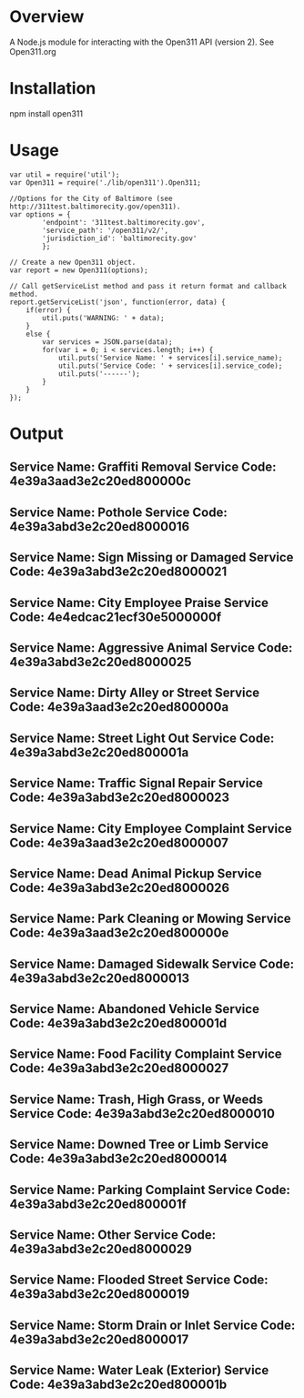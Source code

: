 Overview
========

A Node.js module for interacting with the Open311 API (version 2).  See Open311.org

Installation
============

npm install open311

Usage
=====

	var util = require('util');
	var Open311 = require('./lib/open311').Open311;
	
	//Options for the City of Baltimore (see http://311test.baltimorecity.gov/open311).
	var options = {
	        'endpoint': '311test.baltimorecity.gov',
	        'service_path': '/open311/v2/',
	        'jurisdiction_id': 'baltimorecity.gov'
	        };
	
	// Create a new Open311 object.
	var report = new Open311(options);
	
	// Call getServiceList method and pass it return format and callback method.
	report.getServiceList('json', function(error, data) {
		if(error) {
			util.puts('WARNING: ' + data);
		}
		else {
			var services = JSON.parse(data);
			for(var i = 0; i < services.length; i++) {
		        util.puts('Service Name: ' + services[i].service_name);
		        util.puts('Service Code: ' + services[i].service_code);
		        util.puts('------');
		    }
		}	
	});


Output
======

Service Name: Graffiti Removal
Service Code: 4e39a3aad3e2c20ed800000c
------
Service Name: Pothole
Service Code: 4e39a3abd3e2c20ed8000016
------
Service Name: Sign Missing or Damaged
Service Code: 4e39a3abd3e2c20ed8000021
------
Service Name: City Employee Praise
Service Code: 4e4edcac21ecf30e5000000f
------
Service Name: Aggressive Animal
Service Code: 4e39a3abd3e2c20ed8000025
------
Service Name: Dirty Alley or Street
Service Code: 4e39a3aad3e2c20ed800000a
------
Service Name: Street Light Out
Service Code: 4e39a3abd3e2c20ed800001a
------
Service Name: Traffic Signal Repair
Service Code: 4e39a3abd3e2c20ed8000023
------
Service Name: City Employee Complaint
Service Code: 4e39a3aad3e2c20ed8000007
------
Service Name: Dead Animal Pickup
Service Code: 4e39a3abd3e2c20ed8000026
------
Service Name: Park Cleaning or Mowing
Service Code: 4e39a3aad3e2c20ed800000e
------
Service Name: Damaged Sidewalk
Service Code: 4e39a3abd3e2c20ed8000013
------
Service Name: Abandoned Vehicle
Service Code: 4e39a3abd3e2c20ed800001d
------
Service Name: Food Facility Complaint
Service Code: 4e39a3abd3e2c20ed8000027
------
Service Name: Trash, High Grass, or Weeds
Service Code: 4e39a3abd3e2c20ed8000010
------
Service Name: Downed Tree or Limb
Service Code: 4e39a3abd3e2c20ed8000014
------
Service Name: Parking Complaint
Service Code: 4e39a3abd3e2c20ed800001f
------
Service Name: Other
Service Code: 4e39a3abd3e2c20ed8000029
------
Service Name: Flooded Street
Service Code: 4e39a3abd3e2c20ed8000019
------
Service Name: Storm Drain or Inlet
Service Code: 4e39a3abd3e2c20ed8000017
------
Service Name: Water Leak (Exterior)
Service Code: 4e39a3abd3e2c20ed800001b
------
